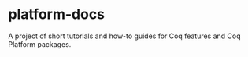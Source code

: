 # platform-docs
A project of short tutorials and how-to guides for Coq features and Coq Platform packages.
